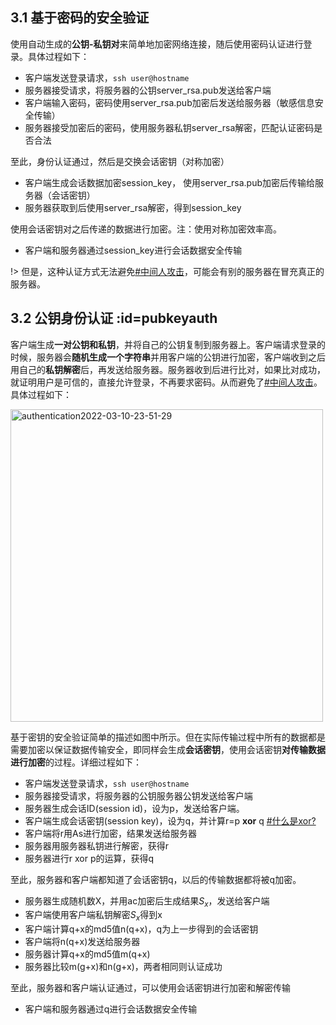 ## 3.1 基于密码的安全验证

使用自动生成的**公钥-私钥对**来简单地加密网络连接，随后使用密码认证进行登录。具体过程如下：
- 客户端发送登录请求，`ssh user@hostname`
- 服务器接受请求，将服务器的公钥server_rsa.pub发送给客户端
- 客户端输入密码，密码使用server_rsa.pub加密后发送给服务器（敏感信息安全传输）
- 服务器接受加密后的密码，使用服务器私钥server_rsa解密，匹配认证密码是否合法

至此，身份认证通过，然后是交换会话密钥（对称加密）
- 客户端生成会话数据加密session_key， 使用server_rsa.pub加密后传输给服务器（会话密钥）
- 服务器获取到后使用server_rsa解密，得到session_key

使用会话密钥对之后传递的数据进行加密。注：使用对称加密效率高。
- 客户端和服务器通过session_key进行会话数据安全传输

!> 但是，这种认证方式无法避免[#中间人攻击](md/issue.md#mitm)，可能会有别的服务器在冒充真正的服务器。

## 3.2 公钥身份认证 :id=pubkeyauth

客户端生成**一对公钥和私钥**，并将自己的公钥复制到服务器上。客户端请求登录的时候，服务器会**随机生成一个字符串**并用客户端的公钥进行加密，客户端收到之后用自己的**私钥解密**后，再发送给服务器。服务器收到后进行比对，如果比对成功，就证明用户是可信的，直接允许登录，不再要求密码。从而避免了[#中间人攻击](md/issue.md#mitm)。具体过程如下：

<img src="https://linley.oss-cn-shanghai.aliyuncs.com/typora_image/authentication2022-03-10-23-51-29.png" alt="authentication2022-03-10-23-51-29" width="" height="500">

基于密钥的安全验证简单的描述如图中所示。但在实际传输过程中所有的数据都是需要加密以保证数据传输安全，即同样会生成**会话密钥**，使用会话密钥**对传输数据进行加密**的过程。详细过程如下：
- 客户端发送登录请求，`ssh user@hostname`
- 服务器接受请求，将服务器的公钥服务器公钥发送给客户端
- 服务器生成会话ID(session id)，设为p，发送给客户端。
- 客户端生成会话密钥(session key)，设为q，并计算r=p **xor** q [#什么是xor?](https://baike.baidu.com/item/%E5%BC%82%E6%88%96/10993677)
- 客户端将r用As进行加密，结果发送给服务器
- 服务器用服务器私钥进行解密，获得r
- 服务器进行r xor p的运算，获得q

至此，服务器和客户端都知道了会话密钥q，以后的传输数据都将被q加密。
- 服务器生成随机数X，并用ac加密后生成结果$S_x$，发送给客户端
- 客户端使用客户端私钥解密$S_x$得到x
- 客户端计算q+x的md5值n(q+x)，q为上一步得到的会话密钥
- 客户端将n(q+x)发送给服务器
- 服务器计算q+x的md5值m(q+x)
- 服务器比较m(g+x)和n(g+x)，两者相同则认证成功

至此，服务器和客户端认证通过，可以使用会话密钥进行加密和解密传输
- 客户端和服务器通过q进行会话数据安全传输